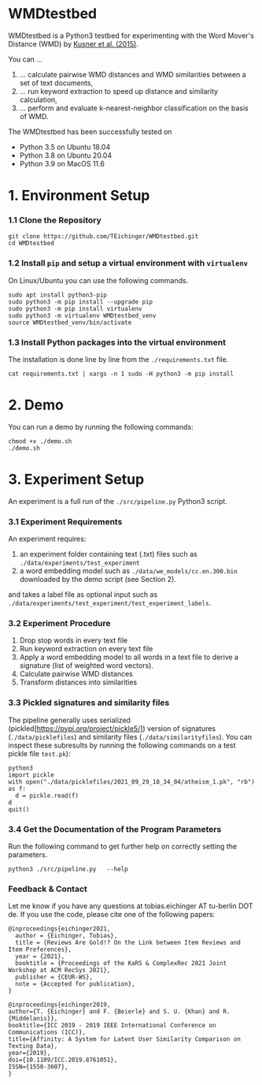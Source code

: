 # WMDtestbed


WMDtestbed is a Python3 testbed for experimenting with the Word Mover's Distance (WMD) by [Kusner et al. (2015)](https://github.com/mkusner/wmd).

You can ...
1. ... calculate pairwise WMD distances and WMD similarities between a set of text documents,
1. ... run keyword extraction to speed up distance and similarity calculation,
1. ... perform and evaluate k-nearest-neighbor classification on the basis of WMD.

The WMDtestbed has been successfully tested on

* Python 3.5 on Ubuntu 18.04
* Python 3.8 on Ubuntu 20.04
* Python 3.9 on MacOS 11.6

# 1. Environment Setup

### 1.1 Clone the Repository

```
git clone https://github.com/TEichinger/WMDtestbed.git
cd WMDtestbed
```

### 1.2 Install `pip` and setup a virtual environment with `virtualenv`

On Linux/Ubuntu you can use the following commands.

```
sudo apt install python3-pip
sudo python3 -m pip install --upgrade pip
sudo python3 -m pip install virtualenv
sudo python3 -m virtualenv WMDtestbed_venv
source WMDtestbed_venv/bin/activate
```

### 1.3 Install Python packages into the virtual environment

The installation is done line by line from the `./requirements.txt` file.
```
cat requirements.txt | xargs -n 1 sudo -H python3 -m pip install
```

# 2. Demo

You can run a demo by running the following commands:
```
chmod +x ./demo.sh
./demo.sh
```

# 3. Experiment Setup

An experiment is a full run of the `./src/pipeline.py` Python3 script.

### 3.1 Experiment Requirements

An experiment requires:

1. an experiment folder containing text (.txt) files such as `./data/experiments/test_experiment`
1. a word embedding model such as `./data/we_models/cc.en.300.bin` downloaded by the demo script (see Section 2).

and takes a label file as optional input such as `./data/experiments/test_experiment/test_experiment_labels`.


### 3.2 Experiment Procedure

1. Drop stop words in every text file
1. Run keyword extraction on every text file
1. Apply a word embedding model to all words in a text file to derive a signature (list of weighted word vectors).
1. Calculate pairwise WMD distances
1. Transform distances into similarities

### 3.3 Pickled signatures and similarity files

The pipeline generally uses serialized (pickled[https://pypi.org/project/pickle5/]) version of signatures (`./data/picklefiles`) and similarity files (`./data/similarityfiles`). You can inspect these subresults by running the following commands on a test pickle file `test.pk`):

```
python3
import pickle
with open("./data/picklefiles/2021_09_29_18_34_04/atheism_1.pk", "rb") as f:
  d = pickle.read(f)
d
quit()
```


### 3.4 Get the Documentation of the Program Parameters

Run the following command to get further help on correctly setting the parameters.

```
python3 ./src/pipeline.py	--help
```



### Feedback & Contact

Let me know if you have any questions at tobias.eichinger AT tu-berlin DOT de. If you use the code, please cite one of the following papers:

    @inproceedings{eichinger2021,
      author = {Eichinger, Tobias},
      title = {Reviews Are Gold!? On the Link between Item Reviews and Item Preferences},
      year = {2021},
      booktitle = {Proceedings of the KaRS & ComplexRec 2021 Joint Workshop at ACM RecSys 2021},
      publisher = {CEUR-WS},
      note = {Accepted for publication},
    }

    @inproceedings{eichinger2019,
    author={T. {Eichinger} and F. {Beierle} and S. U. {Khan} and R. {Middelanis}},
    booktitle={ICC 2019 - 2019 IEEE International Conference on Communications (ICC)},
    title={Affinity: A System for Latent User Similarity Comparison on Texting Data},
    year={2019},
    doi={10.1109/ICC.2019.8761051},
    ISSN={1550-3607},
    }
